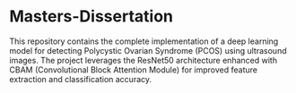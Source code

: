 # Masters-Dissertation
This repository contains the complete implementation of a deep learning model for detecting Polycystic Ovarian Syndrome (PCOS) using ultrasound images. The project leverages the ResNet50 architecture enhanced with CBAM (Convolutional Block Attention Module) for improved feature extraction and classification accuracy.

